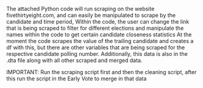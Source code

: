 The attached Python code will run scraping on the website fivethirtyeight.com, and can easily be manipulated to scrape by the candidate and time period,
Within the code, the user can change the link that is being scraped to filter for different elections and manipulate the names within the code to get certain candidate closeness statistics
At the moment the code scrapes the value of the trailing candidate and creates a df with this, but there are other variables that are being scraped for the respective candidate polling number. 
Additionally, this data is also in the .dta file along with all other scraped and merged data.


IMPORTANT: Run the scraping script first and then the cleaning script, after this run the script in the Early Vote to merge in that data
